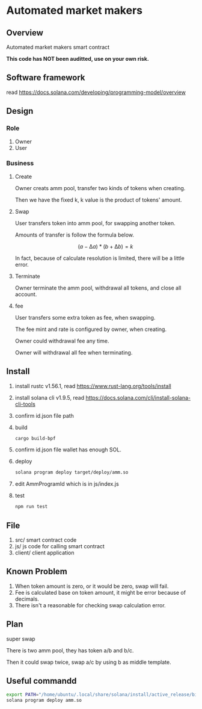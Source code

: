 # Automated market makers

## Overview

Automated market makers smart contract

**This code has NOT been auditted, use on your own risk.**

## Software framework

read https://docs.solana.com/developing/programming-model/overview

## Design

### Role

1. Owner
2. User

### Business

1. Create

   Owner creats amm pool, transfer two kinds of tokens when creating.

   Then we have the fixed k, k value is the product of tokens' amount.
2. Swap

   User transfers token into amm pool, for swapping another token.

   Amounts of transfer is follow the formula below.

   $$
   (a-∆a)*(b+∆b)=k
   $$

   In fact, because of calculate resolution is limited, there will be a little error.
3. Terminate

   Owner terminate the amm pool, withdrawal all tokens, and close all account.
4. fee

   User transfers some extra token as fee, when swapping.

   The fee mint and rate is configured by owner, when creating.

   Owner could withdrawal fee any time.

   Owner will withdrawal all fee when terminating.

## Install

1. install rustc v1.56.1, read https://www.rust-lang.org/tools/install
2. install solana cli v1.9.5, read https://docs.solana.com/cli/install-solana-cli-tools
3. confirm id.json file path
4. build

   ```bash
   cargo build-bpf
   ```
5. confirm id.json file wallet has enough SOL.
6. deploy

   ```bash
   solana program deploy target/deploy/amm.so
   ```
7. edit AmmProgramId which is in js/index.js
8. test

   ```bash
   npm run test
   ```

## File

1. src/ smart contract code
2. js/ js code for calling smart contract
3. client/ client application

## Known Problem

1. When token amount is zero, or it would be zero, swap will fail.
2. Fee is calculated base on token amount, it might be error because of decimals.
3. There isn't a reasonable for checking swap calculation error.

## Plan

super swap

There is two amm pool, they has token a/b and b/c.

Then it could swap twice, swap a/c by using b as middle template.

## Useful commandd

```bash
export PATH="/home/ubuntu/.local/share/solana/install/active_release/bin:$PATH"
solana program deploy amm.so
```
